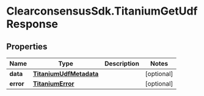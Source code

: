 # ClearconsensusSdk.TitaniumGetUdfResponse

## Properties

Name | Type | Description | Notes
------------ | ------------- | ------------- | -------------
**data** | [**TitaniumUdfMetadata**](TitaniumUdfMetadata.md) |  | [optional] 
**error** | [**TitaniumError**](TitaniumError.md) |  | [optional] 


